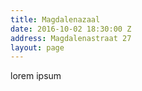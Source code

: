 ```yaml
---
title: Magdalenazaal
date: 2016-10-02 18:30:00 Z
address: Magdalenastraat 27
layout: page
---
```


lorem ipsum